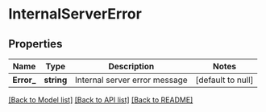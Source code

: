 # InternalServerError

## Properties
Name | Type | Description | Notes
------------ | ------------- | ------------- | -------------
**Error_** | **string** | Internal server error message | [default to null]

[[Back to Model list]](../README.md#documentation-for-models) [[Back to API list]](../README.md#documentation-for-api-endpoints) [[Back to README]](../README.md)


